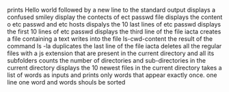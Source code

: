 prints Hello world followed by a new line to the standard output
displays a confused smiley
display the contects of ect passwd file
displays the content o etc passwd and etc hosts
dispalys the 10 last lines of etc passwd
displays the first 10 lines of etc passwd
displays the third line of the file iacta
creates a file containing a text
writes into the file ls-cwd-content the result of the command ls -la
duplicates the last line of the file iacta
deletes all the regular files with a js extension that are present in the current directory and all its subfolders
counts the number of directories and sub-directories in the current directory
displays the 10 newest files in the current directory
takes a list of words as inputs and prints only words that appear exactly once. one line one word and words shouls be sorted
